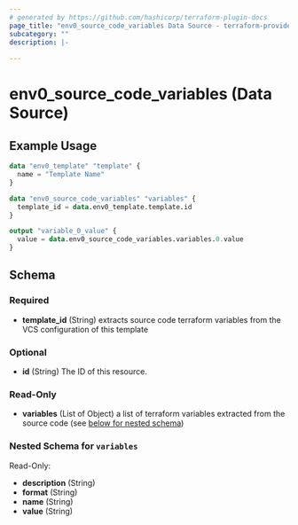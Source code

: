 ```yaml
---
# generated by https://github.com/hashicorp/terraform-plugin-docs
page_title: "env0_source_code_variables Data Source - terraform-provider-env0"
subcategory: ""
description: |-
  
---
```


# env0_source_code_variables (Data Source)



## Example Usage

```terraform
data "env0_template" "template" {
  name = "Template Name"
}

data "env0_source_code_variables" "variables" {
  template_id = data.env0_template.template.id
}

output "variable_0_value" {
  value = data.env0_source_code_variables.variables.0.value
}
```

<!-- schema generated by tfplugindocs -->
## Schema

### Required

- **template_id** (String) extracts source code terraform variables from the VCS configuration of this template

### Optional

- **id** (String) The ID of this resource.

### Read-Only

- **variables** (List of Object) a list of terraform variables extracted from the source code (see [below for nested schema](#nestedatt--variables))

<a id="nestedatt--variables"></a>
### Nested Schema for `variables`

Read-Only:

- **description** (String)
- **format** (String)
- **name** (String)
- **value** (String)


